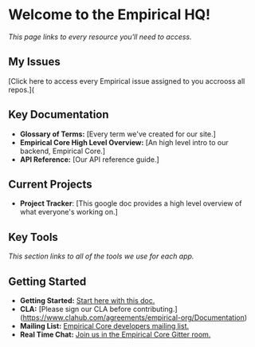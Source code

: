 # Welcome to the Empirical HQ!

*This page links to every resource you'll need to access.*

## My Issues

[Click here to access every Empirical issue assigned to you accrooss all repos.](

## Key Documentation 

- **Glossary of Terms:** [Every term we've created for our site.]
- **Empirical Core High Level Overview:** [An high level intro to our backend, Empirical Core.]
- **API Reference:** [Our API reference guide.]


## Current Projects

- **Project Tracker**: [This google doc provides a high level overview of what everyone's working on.]

## Key Tools

*This section links to all of the tools we use for each app.*



## Getting Started

- **Getting Started:** [Start here with this doc.](https://github.com/empirical-org/Documentation/tree/master/Getting-Started) 
- **CLA:** [Please sign our CLA before contributing.] (https://www.clahub.com/agreements/empirical-org/Documentation)
- **Mailing List:** [Empirical Core developers mailing list.](https://groups.google.com/forum/#!forum/empirical-core)
- **Real Time Chat:** [Join us in the Empirical Core Gitter room.](https://gitter.im/empirical-org)

